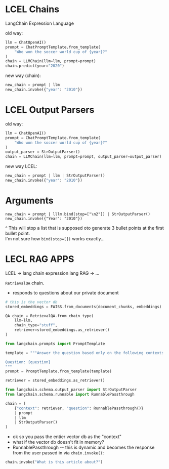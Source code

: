 # LCEL Chains  

LangChain Expression Language

old way:
```python
llm = ChatOpenAI()
prompt = ChatPromptTemplate.from_template(
    "Who won the soccer world cup of {year}?"
)
chain = LLMChain(llm=llm, prompt=prompt)
chain.predict(year="2020")
```
new way (chain):
```python
new_chain = prompt | llm 
new_chain.invoke({"year": "2010"})
```

# LCEL Output Parsers 

old way:
```python
llm = ChatOpenAI()
prompt = ChatPromptTemplate.from_template(
    "Who won the soccer world cup of {year}?"
)
output_parser = StrOutputParser()
chain = LLMChain(llm=llm, prompt=prompt, output_parser=output_parser)
```

new way LCEL:
```python
new_chain = prompt | llm | StrOutputParser() 
new_chain.invoke({"year": "2010"})
```

# Arguments 

```
new_chain = prompt | lllm.bind(stop=["\n2"]) | StrOutputParser()
new_chain.invoke({"Year": "2010"})
```

^ This will stop a list that is supposed oto generate 3 bullet points
at the first bullet point.   
I'm not sure how `bind(stop=[])` works exactly...  


# LECL RAG APPS 

LCEL -> lang chain expression lang 
RAG -> ...

`RetrievalQA` chain.
- responds to questions about our private document

```python
# this is the vector db
stored_embeddings = FAISS.from_documents(document_chunks, embeddings)

QA_chain = RetrievalQA.from_chain_type(
    llm=llm,
    chain_type="stuff",
    retriever=stored_embeddings.as_retriever()
)

from langchain.prompts import PromptTemplate

template = """Answer the question based only on the following context: {context}

Question: {question}
"""
prompt = PromptTemplate.from_template(template)

retriever = stored_embeddings.as_retriever()

from langchain.schema.output_parser import StrOutputParser
from langchain.schema.runnable import RunnablePassthrough

chain = (
    {"context": retriever, "question": RunnablePassthrough()}
    | prompt
    | llm
    | StrOutputParser()
)
```

- ok so you pass the entier vector db as the "context"
- what if the vector db doesn't fit in memory?
- RunnablePassthrough -- this is dynamic and becomes the response from the user passed in via `chain.invoke()`:

```python
chain.invoke("What is this article about?")
```



